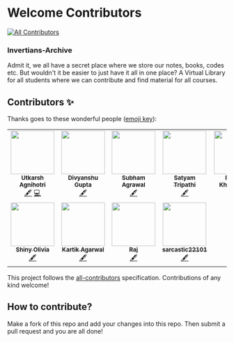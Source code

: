 # Welcome Contributors 
<!-- ALL-CONTRIBUTORS-BADGE:START - Do not remove or modify this section -->
[![All Contributors](https://img.shields.io/badge/all_contributors-11-orange.svg?style=flat-square)](#contributors-)
<!-- ALL-CONTRIBUTORS-BADGE:END -->
### Invertians-Archive
Admit it, we all have a secret place where we store our notes, books, codes etc. But wouldn't it be easier to just have it all in one place? A Virtual Library for all students where we can contribute and find material for all courses.

## Contributors ✨

Thanks goes to these wonderful people ([emoji key](https://allcontributors.org/docs/en/emoji-key)):

<!-- ALL-CONTRIBUTORS-LIST:START - Do not remove or modify this section -->
<!-- prettier-ignore-start -->
<!-- markdownlint-disable -->
<table>
  <tr>
    <td align="center"><a href="http://agniutkarsh.com"><img src="https://avatars2.githubusercontent.com/u/30363000?v=4" width="100px;" alt=""/><br /><sub><b>Utkarsh Agnihotri</b></sub></a><br /><a href="#content-Zenix27" title="Content">🖋</a> <a href="https://github.com/nitish-awasthi/Invertians-Archive/commits?author=Zenix27" title="Code">💻</a></td>
    <td align="center"><a href="https://divyanshu799.github.io/myportfolio/"><img src="https://avatars3.githubusercontent.com/u/52619165?v=4" width="100px;" alt=""/><br /><sub><b>Divyanshu Gupta</b></sub></a><br /><a href="#content-divyanshu799" title="Content">🖋</a></td>
    <td align="center"><a href="https://github.com/subhamagrawal7"><img src="https://avatars0.githubusercontent.com/u/34346812?v=4" width="100px;" alt=""/><br /><sub><b>Subham Agrawal</b></sub></a><br /><a href="#content-subhamagrawal7" title="Content">🖋</a></td>
    <td align="center"><a href="https://github.com/satyam12345678"><img src="https://avatars2.githubusercontent.com/u/50956927?v=4" width="100px;" alt=""/><br /><sub><b>Satyam Tripathi</b></sub></a><br /><a href="#content-satyam12345678" title="Content">🖋</a></td>
    <td align="center"><a href="https://github.com/rkraghavkh18"><img src="https://avatars3.githubusercontent.com/u/57208426?v=4" width="100px;" alt=""/><br /><sub><b>Raghav Khandelwal</b></sub></a><br /><a href="#content-rkraghavkh18" title="Content">🖋</a></td>
    <td align="center"><a href="https://github.com/shalinipal69"><img src="https://avatars1.githubusercontent.com/u/63445999?v=4" width="100px;" alt=""/><br /><sub><b>shalinipal69</b></sub></a><br /><a href="#content-shalinipal69" title="Content">🖋</a></td>
    <td align="center"><a href="https://github.com/TomasRoj"><img src="https://avatars0.githubusercontent.com/u/42382743?v=4" width="100px;" alt=""/><br /><sub><b>Tomáš Roj</b></sub></a><br /><a href="#content-TomasRoj" title="Content">🖋</a> <a href="https://github.com/nitish-awasthi/Invertians-Archive/commits?author=TomasRoj" title="Documentation">📖</a></td>
  </tr>
  <tr>
    <td align="center"><a href="http://worldcreativelife.wordpress.com"><img src="https://avatars0.githubusercontent.com/u/43174904?v=4" width="100px;" alt=""/><br /><sub><b>Shiny Olivia</b></sub></a><br /><a href="#content-olivia26" title="Content">🖋</a></td>
    <td align="center"><a href="https://www.kartikagrawal.in/"><img src="https://avatars1.githubusercontent.com/u/57009207?v=4" width="100px;" alt=""/><br /><sub><b>Kartik Agarwal</b></sub></a><br /><a href="#content-kartikagarwal9" title="Content">🖋</a></td>
    <td align="center"><a href="https://github.com/rajcodeslab"><img src="https://avatars1.githubusercontent.com/u/73049557?v=4" width="100px;" alt=""/><br /><sub><b>Raj</b></sub></a><br /><a href="#content-rajcodeslab" title="Content">🖋</a></td>
    <td align="center"><a href="https://github.com/sarcastic22101"><img src="https://avatars2.githubusercontent.com/u/44620224?v=4" width="100px;" alt=""/><br /><sub><b>sarcastic22101</b></sub></a><br /><a href="#content-sarcastic22101" title="Content">🖋</a></td>
  </tr>
</table>

<!-- markdownlint-enable -->
<!-- prettier-ignore-end -->
<!-- ALL-CONTRIBUTORS-LIST:END -->

This project follows the [all-contributors](https://github.com/all-contributors/all-contributors) specification. Contributions of any kind welcome!

## How to contribute?

Make a fork of this repo and add your changes into this repo. Then submit a pull request and you are all done!


